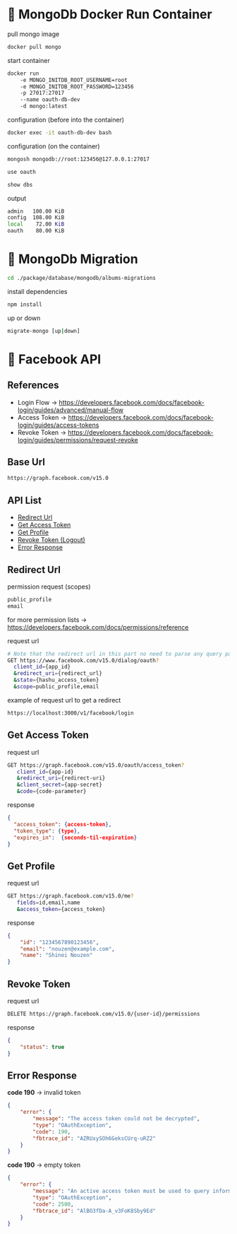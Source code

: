 <h1>🐳 MongoDb Docker Run Container</h1>

pull mongo image
```bash
docker pull mongo
```
start container
```bash
docker run 
    -e MONGO_INITDB_ROOT_USERNAME=root 
    -e MONGO_INITDB_ROOT_PASSWORD=123456 
    -p 27017:27017 
    --name oauth-db-dev 
    -d mongo:latest
```
configuration (before into the container)
```bash
docker exec -it oauth-db-dev bash
```
configuration (on the container)
```bash
mongosh mongodb://root:123456@127.0.0.1:27017
```
```bash
use oauth
```
```bash
show dbs
```

output
```bash
admin   100.00 KiB
config  108.00 KiB
local    72.00 KiB
oauth    80.00 KiB
```

<h1>🍃 MongoDb Migration</h1>

```bash
cd ./package/database/mongodb/albums-migrations
```

install dependencies
```bash
npm install
```

up or down
```bash
migrate-mongo [up|down]
```

<h1>📱 Facebook API</h1>

<h2>References</h2>
<ul>
  <li>Login Flow -> <a href="https://developers.facebook.com/docs/facebook-login/guides/advanced/manual-flow" target="_blank">https://developers.facebook.com/docs/facebook-login/guides/advanced/manual-flow</a></li>
  <li>Access Token -> <a href="https://developers.facebook.com/docs/facebook-login/guides/access-tokens" target="_blank">https://developers.facebook.com/docs/facebook-login/guides/access-tokens</a></li>
  <li>Revoke Token -> <a href="https://developers.facebook.com/docs/facebook-login/guides/permissions/request-revoke" target="_blank">https://developers.facebook.com/docs/facebook-login/guides/permissions/request-revoke</a></li>
</ul>

<h2>Base Url</h2>

```bash
https://graph.facebook.com/v15.0
```

<h2>API List</h2>
<ul>
    <li><a href="#redirect_url">Redirect Url</a></li>
    <li><a href="#get_access_token">Get Access Token</a></li>
    <li><a href="#get_profile">Get Profile</a></li>
    <li><a href="#revoke_token">Revoke Token (Logout)</a></li>
    <li><a href="#error_response">Error Response</a></li>
</ul>

<h2 id="redirect_url">Redirect Url</h2>

permission request (scopes)

```bash
public_profile
email
```

for more permission lists -> <a href="https://developers.facebook.com/docs/permissions/reference" target="_blank">https://developers.facebook.com/docs/permissions/reference</a>

request url

```bash
# Note that the redirect url in this part no need to parse any query params "JUST PURE REDIRECT URL"
GET https://www.facebook.com/v15.0/dialog/oauth?
  client_id={app_id}
  &redirect_uri={redirect_url}
  &state={hashu_access_token}
  &scope=public_profile,email
```

example of request url to get a redirect

```bash
https://localhost:3000/v1/facebook/login
```

<h2 id="get_access_token">Get Access Token</h2>

request url

```bash
GET https://graph.facebook.com/v15.0/oauth/access_token?
   client_id={app-id}
   &redirect_uri={redirect-uri}
   &client_secret={app-secret}
   &code={code-parameter}
```

response

```json
{
  "access_token": {access-token},
  "token_type": {type},
  "expires_in":  {seconds-til-expiration}
}
```

<h2 id="get_profile">Get Profile</h2>

request url

```bash
GET https://graph.facebook.com/v15.0/me?
   fields=id,email,name
   &access_token={access_token}
```

response

```json
{
    "id": "1234567890123456",
    "email": "nouzen@example.com",
    "name": "Shinei Nouzen"
}
```

<h2 id="revoke_token">Revoke Token</h2>

request url

```bash
DELETE https://graph.facebook.com/v15.0/{user-id}/permissions
```

response

```json
{
    "status": true
}
```

<h2 id="error_response">Error Response</h2>

**code 190** -> invalid token

```json
{
    "error": {
        "message": "The access token could not be decrypted",
        "type": "OAuthException",
        "code": 190,
        "fbtrace_id": "AZRUxySOh6GeksCUrq-uRZ2"
    }
}
```

**code 190** -> empty token

```json
{
    "error": {
        "message": "An active access token must be used to query information about the current user.",
        "type": "OAuthException",
        "code": 2500,
        "fbtrace_id": "AlBO3fDa-A_v3FoK8Sby9Ed"
    }
}
```
